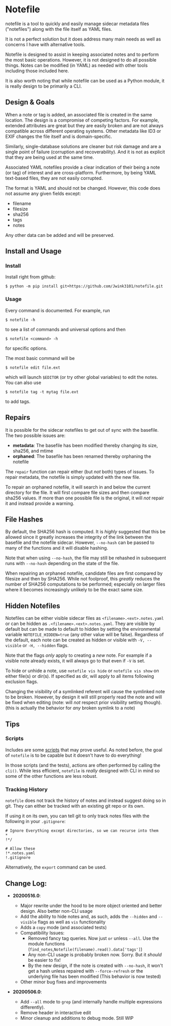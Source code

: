 # Notefile

notefile is a tool to quickly and easily manage sidecar metadata files ("notefiles") along with the file itself as YAML files.

It is not a perfect solution but it does address many main needs as well as concerns I have with alternative tools.

Notefile is designed to assist in keeping associated notes and to perform the most basic operations. However, it is not designed to do all possible things. Notes can be modified (in YAML) as needed with other tools including those included here.

It is also worth noting that while notefile can be used as a Python module, it is really design to be primarily a CLI.

## Design & Goals

When a note or tag is added, an associated file is created in the same location. The design is a compromise of competing factors. For example, extended attributes are great but they are easily broken and are not always compatible across different operating systems. Other metadata like ID3 or EXIF changes the file itself and is domain-specific. 

Similarly, single-database solutions are cleaner but risk damage and are a single point of failure (corruption and recoverability). And it is not as explicit that they are being used at the same time.

Associated YAML notefiles provide a clear indication of their being a note (or tag) of interest and are cross-platform. Furthermore, by being YAML text-based files, they are not easily corrupted.

The format is YAML and should not be changed. However, this code does not assume any given fields except:

* filename
* filesize
* sha256
* tags
* notes

Any other data can be added and will be preserved.

## Install and Usage

### Install

Install right from github:

    $ python -m pip install git+https://github.com/Jwink3101/notefile.git

### Usage

Every command is documented. For example, run

    $ notefile -h

to see a list of commands and universal options and then

    $ notefile <command> -h

for specific options.

The most basic command will be

    $ notefile edit file.ext

which will launch `$EDITOR` (or try other global variables) to edit the notes. You can also use 

    $ notefile tag -t mytag file.ext

to add tags.


## Repairs

It is possible for the sidecar notefiles to get out of sync with the basefile. The two possible issues are:

* **metadata**: The basefile has been modified thereby changing its size, sha256, and mtime
* **orphaned**: The basefile has been renamed thereby orphaning the notefile

The `repair` function can repair either (but *not* both) types of issues. To repair metadata, the notefile is simply updated with the new file.

To repair an orphaned notefile, it will search in and below the current directory for the file. It will first compare file sizes and then compare sha256 values. If more than one possible file is the original, it will *not* repair it and instead provide a warning.

## File Hashes

By default, the SHA256 hash is computed. It is *highly* suggested that this be allowed since it greatly increases the integrity of the link between the basefile and the notefile sidecar. However, `--no-hash` can be passed to many of the functions and it will disable hashing.

Note that when using `--no-hash`, the file may still be rehashed in subsequent runs with `--no-hash` depending on the state of the file.

When repairing an orphaned notefile, candidate files are first compared by filesize and then by SHA256. While not foolproof, this *greatly* reduces the number of SHA256 computations to be performed; especially on larger files where it becomes increasingly unlikely to be the exact same size.

## Hidden Notefiles

Notefiles can be either visible sidecar files as `<filename>.<ext>.notes.yaml` or can be hidden as `.<filename>.<ext>.notes.yaml`. They are visible by default but can be made to default to hidden by setting the environmental variable `NOTEFILE_HIDDEN=true` (any other value will be false). Regardless of the default, each note can be created as hidden or visible with `-V, --visible` or `-H, --hidden` flags.

Note that the flags *only* apply to creating a *new* note. For example if a visible note already exists, it will always go to that even if `-V` is set.

To hide or unhide a note, use `notefile vis hide` or `notefile vis show` on either file(s) or dir(s). If specified as dir, will apply to all items following exclusion flags.

Changing the visibility of a symlinked referent will cause the symlinked note to be broken. However, by design it will still properly read the note and will be fixed when editing (note: will *not* respect prior visibility setting though). (this is actually the behavior for *any* broken symlink to a note)

## Tips

### Scripts

Includes are some [scripts](scripts/) that may prove useful. As noted before, the goal of `notefile` is to be capable but it doesn't have to do everything! 

In those scripts (and the tests), actions are often performed by calling the `cli()`. While less efficient, `notefile` is *really* designed with CLI in mind so some of the other functions are less robust.

### Tracking History

`notefile` does not track the history of notes and instead suggest doing so in git. They can either be tracked with an existing git repo or its own.

If using it on its own, you can tell git to only track notes files with the following in your  `.gitignore`:

```git
# Ignore Everything except directories, so we can recurse into them
*
!*/

# Allow these
!*.notes.yaml
!.gitignore
```

Alternatively, the `export` command can be used.

## Change Log:

* **20200516.0**:
    * Major rewrite under the hood to be more object oriented and better design. Also better non-CLI usage
    * Add the ability to hide notes and, as such, adds the `--hidden` and `--visible` flags as well as `vis` functionality
    * Adds a `copy` mode (and associated tests)
    * Compatibility Issues:
        * Removed fancy tag queries. Now just `or` unless `--all`. Use the module functions (`find_notes`,`Notefile(filename).read().data['tags']`)
        * Any non-CLI usage is probably broken now. Sorry. But it *should* be easier to fix!
        * By the new design, if the note is created with `--no-hash`, it won't get a hash unless repaired with `--force-refresh` or the underlying file has been modified (This behavior is now tested)
    * Other minor bug fixes and improvements
        
    
* **20200506.0**: 
    * Add `--all` mode to `grep` (and internally handle multiple expressions differently).
    * Remove header in interactive edit
    * Minor cleanup and additions to debug mode. Still WIP
